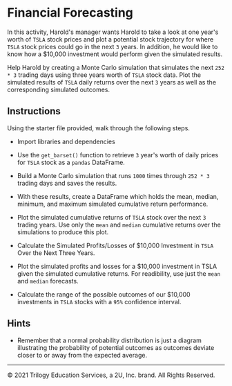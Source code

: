 # Financial Forecasting

In this activity, Harold's manager wants Harold to take a look at one year's worth of `TSLA` stock prices and plot a potential stock trajectory for where `TSLA` stock prices could go in the next `3` years. In addition, he would like to know how a $10,000 investment would perform given the simulated results.

Help Harold by creating a Monte Carlo simulation that simulates the next `252 * 3` trading days using three years worth of `TSLA` stock data. Plot the simulated results of `TSLA` daily returns over the next `3` years as well as the corresponding simulated outcomes.

## Instructions

Using the starter file provided, walk through the following steps.

* Import libraries and dependencies

* Use the `get_barset()` function to retrieve `3` year's worth of daily prices for `TSLA` stock as a `pandas` DataFrame.

* Build a Monte Carlo simulation that runs `1000` times through `252 * 3` trading days and saves the results.

* With these results, create a DataFrame which holds the mean, median, minimum, and maximum simulated cumulative return performance.

* Plot the simulated cumulative returns of `TSLA` stock over the next `3` trading years. Use only the `mean` and `median` cumulative returns over the simulations to produce this plot.

* Calculate the Simulated Profits/Losses of $10,000 Investment in `TSLA` Over the Next Three Years.

* Plot the simulated profits and losses for a $10,000 investment in TSLA given the simulated cumulative returns. For readibility, use just the `mean` and `median` forecasts.

* Calculate the range of the possible outcomes of our $10,000 investments in `TSLA` stocks with a `95%` confidence interval. 

## Hints

* Remember that a normal probability distribution is just a diagram illustrating the probability of potential outcomes as outcomes deviate closer to or away from the expected average.

---

© 2021 Trilogy Education Services, a 2U, Inc. brand. All Rights Reserved.

```python

```
